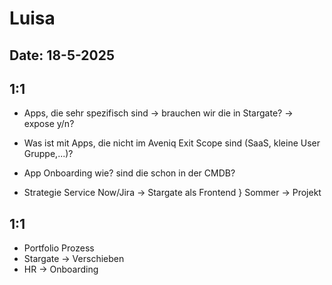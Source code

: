 # Luisa

**Date: 18-5-2025**
---

## 1:1

* Apps, die sehr spezifisch sind → brauchen wir die in Stargate? → expose y/n?
* Was ist mit Apps, die nicht im Aveniq Exit Scope sind (SaaS, kleine User Gruppe,...)?
* App Onboarding wie? sind die schon in der CMDB?

* Strategie Service Now/Jira → Stargate als Frontend } Sommer → Projekt

## 1:1

* Portfolio Prozess
* Stargate → Verschieben
* HR → Onboarding

